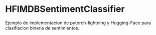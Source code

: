 # HFIMDBSentimentClassifier
Ejemplo de implementacion de pytorch-lightning y Hugging-Face para clasifiacion  binaria de sentimientos. 
